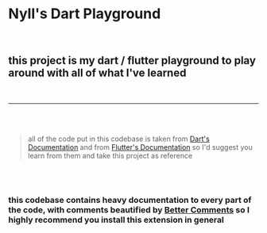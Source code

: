 # Nyll's Dart Playground
<br>

## this project is my dart / flutter playground to play around with all of what I've learned
<br>

---

<br>
<br>

> all of the code put in this codebase is taken from [Dart's Documentation]('https://dart.dev/guides') and from [Flutter's Documentation]('https://flutter.dev/') so I'd suggest you learn from them and take this project as reference

<br>
<br>

### this codebase contains heavy documentation to every part of the code, with comments beautified by [Better Comments]('https://marketplace.visualstudio.com/items?itemName=aaron-bond.better-comments') so I highly recommend you install this extension in general